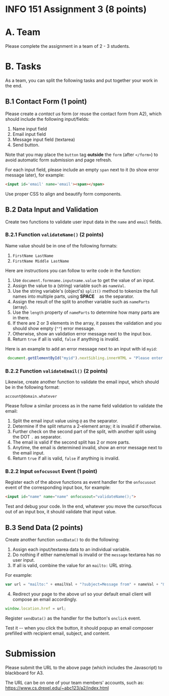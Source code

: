 # INFO 151 Assignment 3 (8 points)

# A. Team

Please complete the assignment in a team of 2 - 3 students. 

# B. Tasks

As a team, you can split the following tasks and put together your work in the end. 

## B.1 Contact Form (1 point)

Please create a *contact us* form (or reuse the contact form from A2), which should include the following input/fields: 

1. Name input field
2. Email input field
3. Message input field (textarea)
4. Send button. 

Note that you may place the `button` tag **outside** the `form` (after `</form>`) to avoid automatic form submission and page refresh. 

For each input field, please include an empty `span` next to it (to show error message later), for example: 
```html
<input id='email' name='email'><span></span>
```

Use proper CSS to align and beautify form components. 

## B.2 Data Input and Validation

Create two functions to validate user input data in the `name` and `email` fields. 

### B.2.1 Function `validateName()` (2 points)

Name value should be in one of the following formats: 

1. `FirstName LastName`
2. `FirstName Middle LastName`

Here are instructions you can follow to write code in the function: 

1. Use `document.formname.inputname.value` to get the value of an input. 
2. Assign the value to a (string) variable such as `nameVal`. 
3. Use the string variable's (object's) `split()` method to tokenize the full names into multiple parts, using **SPACE** ` ` as the separator.  
4. Assign the result of the split to another variable such as `nameParts` (array). 
5. Use the `length` property of `nameParts` to determine how many parts are in there. 
6. If there are 2 or 3 elements in the array, it passes the validation and you should show empty (`""`) error message. 
7. Otherwise, show an validation error message next to the input box. 
8. Return `true` if all is valid, `false` if anything is invalid. 

Here is an example to add an error message next to an input with id `myid`: 

```javascript
 document.getElementById("myid").nextSibling.innerHTML = "Please enter the data in this format ..."; 
```

### B.2.2 Function `validateEmail()` (2 points)

Likewise, create another function to validate the email input, which should be in the following format: 

```
account@domain.whatever
```

Please follow a similar process as in the name field validation to validate the email: 

1. Split the email input value using `@` as the separator. 
2. Determine if the split returns a 2-element array; it is invalid if otherwise. 
3. Further check on the second part of the split, with another split using the DOT `.` as separator. 
4. The email is valid if the second split has 2 or more parts. 
5. Anytime, the email is determined invalid, show an error message next to the email input. 
6. Return `true` if all is valid, `false` if anything is invalid. 

### B.2.2 Input `onfocusout` Event (1 point)

Register each of the above functions as event handler for the `onfocusout` event of the corresponding input box, for example: 

```html
<input id="name" name="name" onfocusout="validateName();">
```

Test and debug your code. In the end, whatever you move the cursor/focus out of an input box, it should validate that input value. 

## B.3 Send Data (2 points)

Create another function `sendData()` to do the following: 

1. Assign each input/textarea data to an individual variable. 
2. Do nothing if either name/email is invalid or the `message` textarea has no user input.
3. If all is valid, combine the value for an `mailto:` URL string. 

For example: 

```javascript
var url = "mailto:" + emailVal + "?subject=Message from" + nameVal + "&body=" + messageVal; 
```

4. Redirect your page to the above url so your default email client will compose an email accordingly. 

```javascript
window.location.href = url; 
```

Register `sendData()` as the handler for the button's `onclick` event. 

Test it -- when you click the button, it should popup an email composer prefilled with recipient email, subject, and content. 

# Submission

Please submit the URL to the above page (which includes the Javascript) to blackboard for A3. 

The URL can be on one of your team members' accounts, such as: 
https://www.cs.drexel.edu/~abc123/a2/index.html



